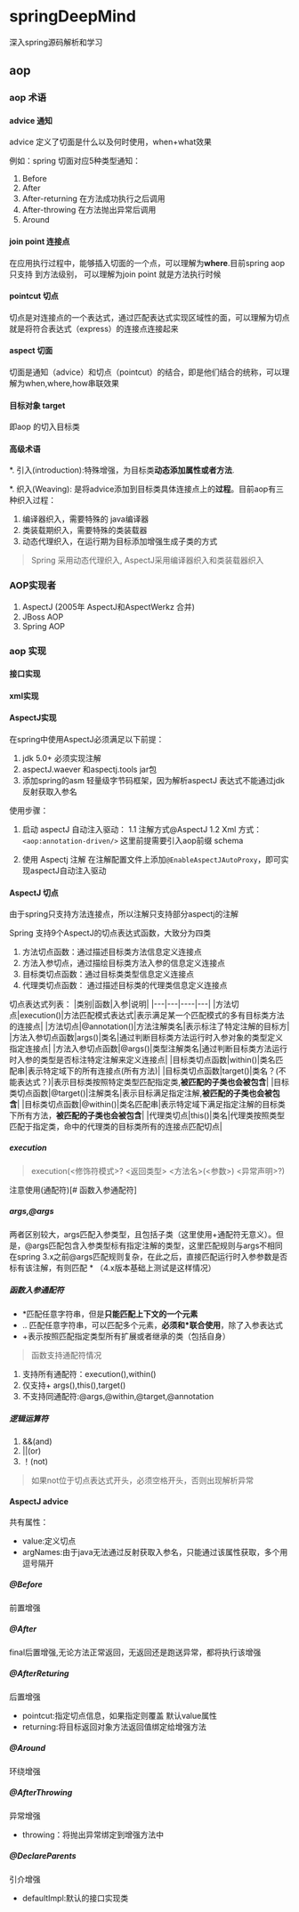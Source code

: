 # springDeepMind 
深入spring源码解析和学习


## aop

### aop 术语

#### advice 通知
advice 定义了切面是什么以及何时使用，when+what效果

例如：spring 切面对应5种类型通知：
1. Before
2. After
3. After-returning 在方法成功执行之后调用
4. After-throwing 在方法抛出异常后调用
5. Around

#### join point 连接点
在应用执行过程中，能够插入切面的一个点，可以理解为**where**.目前spring aop 只支持 到方法级别，
可以理解为join point 就是方法执行时候

#### pointcut 切点
切点是对连接点的一个表达式，通过匹配表达式实现区域性的面，可以理解为切点就是将符合表达式（express）的连接点连接起来

#### aspect 切面
切面是通知（advice）和切点（pointcut）的结合，即是他们结合的统称，可以理解为when,where,how串联效果

#### 目标对象 target
即aop 的切入目标类

#### 高级术语
*. 引入(introduction):特殊增强，为目标类**动态添加属性或者方法**.

*. 织入(Weaving): 是将advice添加到目标类具体连接点上的**过程**。目前aop有三种织入过程：
1. 编译器织入，需要特殊的 java编译器
2. 类装载期织入，需要特殊的类装载器
3. 动态代理织入，在运行期为目标添加增强生成子类的方式

>Spring 采用动态代理织入, AspectJ采用编译器织入和类装载器织入

### AOP实现者
1. AspectJ (2005年 AspectJ和AspectWerkz 合并)
2. JBoss AOP
3. Spring AOP

### aop 实现

#### 接口实现

#### xml实现

#### AspectJ实现
在spring中使用AspectJ必须满足以下前提：
1. jdk 5.0+ 必须实现注解
2. aspectJ.waever 和aspectj.tools jar包
3. 添加spring的asm 轻量级字节码框架，因为解析aspectJ 表达式不能通过jdk反射获取入参名

使用步骤：
1. 启动 aspectJ 自动注入驱动：
1.1 注解方式@AspectJ
1.2 Xml 方式：`<aop:annotation-driven/>`  这里前提需要引入aop前缀 schema

2. 使用 Aspectj 注解
在注解配置文件上添加`@EnableAspectJAutoProxy`，即可实现aspectJ自动注入驱动


#### AspectJ 切点
由于spring只支持方法连接点，所以注解只支持部分aspectj的注解

Spring 支持9个AspectJ的切点表达式函数，大致分为四类
1. 方法切点函数：通过描述目标类方法信息定义连接点
2. 方法入参切点，通过描绘目标类方法入参的信息定义连接点
3. 目标类切点函数：通过目标类类型信息定义连接点
4. 代理类切点函数： 通过描述目标类的代理类信息定义连接点

切点表达式列表：
|类别|函数|入参|说明|
|---|---|----|---|
|方法切点|execution()|方法匹配模式表达式|表示满足某一个匹配模式的多有目标类方法的连接点|
|方法切点|@annotation()|方法注解类名|表示标注了特定注解的目标方|
|方法入参切点函数|args()|类名|通过判断目标类方法运行时入参对象的类型定义指定连接点|
|方法入参切点函数|@args()|类型注解类名|通过判断目标类方法运行时入参的类型是否标注特定注解来定义连接点|
|目标类切点函数|within()|类名匹配串|表示特定域下的所有连接点(所有方法)|
|目标类切点函数|target()|类名？(不能表达式？)|表示目标类按照特定类型匹配指定类,**被匹配的子类也会被包含**|
|目标类切点函数|@target()|注解类名|表示目标满足指定注解,**被匹配的子类也会被包含**|
|目标类切点函数|@within()|类名匹配串|表示特定域下满足指定注解的目标类下所有方法，**被匹配的子类也会被包含**|
|代理类切点|this()|类名|代理类按照类型匹配于指定类，命中的代理类的目标类所有的连接点匹配切点|

##### execution
>execution(<修饰符模式>? <返回类型> <方法名>(<参数>) <异常声明>?)

注意使用(通配符)[# 函数入参通配符]

##### args,@args
两者区别较大，args匹配入参类型，且包括子类（这里使用+通配符无意义）。但是，@args匹配包含入参类型标有指定注解的类型，这里匹配规则与args不相同
在spring 3.x之前@args匹配规则复杂，在此之后，直接匹配运行时入参参数是否标有该注解，有则匹配 * （4.x版本基础上测试是这样情况）


##### 函数入参通配符
* *匹配任意字符串，但是**只能匹配上下文的一个元素**
* .. 匹配任意字符串，可以匹配多个元素，**必须和*联合使用**，除了入参表达式
* +表示按照匹配指定类型所有扩展或者继承的类（包括自身）

> 函数支持通配符情况
1. 支持所有通配符：execution(),within()
2. 仅支持+ args(),this(),target()
3. 不支持同通配符:@args,@within,@target,@annotation

##### 逻辑运算符
1. &&(and)
2. ||(or)
3. ！(not)
> 如果not位于切点表达式开头，必须空格开头，否则出现解析异常

#### AspectJ advice

共有属性：
* value:定义切点
* argNames:由于java无法通过反射获取入参名，只能通过该属性获取，多个用逗号隔开

##### @Before
前置增强

##### @After
final后置增强,无论方法正常返回，无返回还是跑送异常，都将执行该增强


##### @AfterReturing
后置增强
* pointcut:指定切点信息，如果指定则覆盖 默认value属性
* returning:将目标返回对象方法返回值绑定给增强方法

##### @Around
环绕增强

##### @AfterThrowing
异常增强
* throwing：将抛出异常绑定到增强方法中

##### @DeclareParents
引介增强
* defaultImpl:默认的接口实现类







